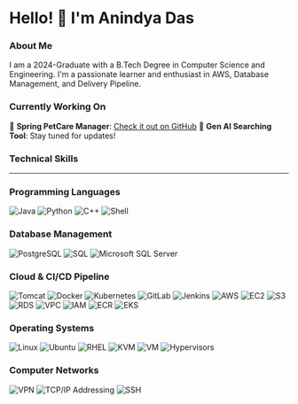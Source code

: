 **Hello! 👋 I'm Anindya Das**
=============================

### About Me
I am a 2024-Graduate with a B.Tech Degree in Computer Science and Engineering. I'm a passionate learner and enthusiast in AWS, Database Management, and Delivery Pipeline.

### Currently Working On
🚀 **Spring PetCare Manager**: [Check it out on GitHub](https://github.com/anindyadas2001/PetCareManager)
🤖 **Gen AI Searching Tool**: Stay tuned for updates!

### Technical Skills
-------------

### Programming Languages
![Java](https://img.shields.io/badge/Java-007396?style=for-the-badge&logo=java&logoColor=white)
![Python](https://img.shields.io/badge/Python-3776AB?style=for-the-badge&logo=python&logoColor=white)
![C++](https://img.shields.io/badge/C++-00599C?style=for-the-badge&logo=c%2B%2B&logoColor=white)
![Shell](https://img.shields.io/badge/Shell-4EAA25?style=for-the-badge&logo=shell&logoColor=white)

### Database Management
![PostgreSQL](https://img.shields.io/badge/PostgreSQL-336791?style=for-the-badge&logo=postgresql&logoColor=white)
![SQL](https://img.shields.io/badge/SQL-4479A1?style=for-the-badge&logo=sql&logoColor=white)
![Microsoft SQL Server](https://img.shields.io/badge/Microsoft%20SQL%20Server-CC2927?style=for-the-badge&logo=microsoft-sql-server&logoColor=white)

### Cloud & CI/CD Pipeline
![Tomcat](https://img.shields.io/badge/Tomcat-F8DC75?style=for-the-badge&logo=apache-tomcat&logoColor=white)
![Docker](https://img.shields.io/badge/Docker-2496ED?style=for-the-badge&logo=docker&logoColor=white)
![Kubernetes](https://img.shields.io/badge/Kubernetes-326CE5?style=for-the-badge&logo=kubernetes&logoColor=white)
![GitLab](https://img.shields.io/badge/GitLab-FC6D26?style=for-the-badge&logo=gitlab&logoColor=white)
![Jenkins](https://img.shields.io/badge/Jenkins-D24939?style=for-the-badge&logo=jenkins&logoColor=white)
![AWS](https://img.shields.io/badge/AWS-232F3E?style=for-the-badge&logo=amazon-aws&logoColor=white)
![EC2](https://img.shields.io/badge/EC2-FF9900?style=for-the-badge&logo=amazon-ec2&logoColor=white)
![S3](https://img.shields.io/badge/S3-569A31?style=for-the-badge&logo=amazon-s3&logoColor=white)
![RDS](https://img.shields.io/badge/RDS-4F525F?style=for-the-badge&logo=amazon-rds&logoColor=white)
![VPC](https://img.shields.io/badge/VPC-FFC107?style=for-the-badge&logo=amazon-vpc&logoColor=white)
![IAM](https://img.shields.io/badge/IAM-0078D4?style=for-the-badge&logo=amazon-iam&logoColor=white)
![ECR](https://img.shields.io/badge/ECR-569A31?style=for-the-badge&logo=amazon-ecr&logoColor=white)
![EKS](https://img.shields.io/badge/EKS-232F3E?style=for-the-badge&logo=amazon-eks&logoColor=white)

### Operating Systems
![Linux](https://img.shields.io/badge/Linux-4EAA25?style=for-the-badge&logo=linux&logoColor=white)
![Ubuntu](https://img.shields.io/badge/Ubuntu-DD4814?style=for-the-badge&logo=ubuntu&logoColor=white)
![RHEL](https://img.shields.io/badge/RHEL-EE0000?style=for-the-badge&logo=red-hat&logoColor=white)
![KVM](https://img.shields.io/badge/KVM-0078D4?style=for-the-badge&logo=kvm&logoColor=white)
![VM](https://img.shields.io/badge/VM-808080?style=for-the-badge&logo=vmware&logoColor=white)
![Hypervisors](https://img.shields.io/badge/Hypervisors-808080?style=for-the-badge&logo=vmware&logoColor=white)

### Computer Networks
![VPN](https://img.shields.io/badge/VPN-0078D4?style=for-the-badge&logo=vpn&logoColor=white)
![TCP/IP Addressing](https://img.shields.io/badge/TCP/IP%20Addressing-808080?style=for-the-badge&logo=cisco&logoColor=white)
![SSH](https://img.shields.io/badge/SSH-808080?style=for-the-badge&logo=ssh&logoColor=white)
